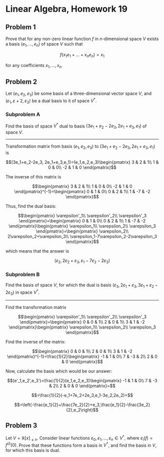 # Linear Algebra, Homework 19

## Problem 1

Prove that for any non-zero linear function $f$ in $n$-dimensional space $V$ exists a basis $(e_1,\dots,e_n)$ of space $V$ such that 

$$f(x_1e_1+\dots+x_ne_n)=x_1$$

for any coefficients $x_1,\dots,x_n$.

## Problem 2

Let $(e_1,e_2,e_3)$ be some basis of a three-dimensional vector space $V$, and $(\varepsilon_1,\varepsilon+2,\varepsilon_3)$ be a dual basis to it of space $V^*$.

### Subproblem A

Find the basis of space $V^*$ dual to basis $(3e_1+e_2-2e_3, 2e_1+e_3,e_1)$ of space $V$.

---

Transformation matrix from basis $(e_1,e_2,e_3)$ to $(3e_1+e_2-2e_3, 2e_1+e_3,e_1)$ is 

$$(3e_1+e_2-2e_3, 2e_1+e_3,e_1)=(e_1,e_2,e_3)\begin{pmatrix}
    3 & 2 & 1\\
    1 & 0 & 0\\
    -2 & 1 & 0
\end{pmatrix}$$

The inverse of this matrix is

$$\begin{pmatrix}
    3 & 2 & 1\\
    1 & 0 & 0\\
    -2 & 1 & 0
\end{pmatrix}^{-1}=\begin{pmatrix}
    0 & 1 & 0\\
    0 & 2 & 1\\
    1 & -7 & -2
\end{pmatrix}$$

Thus, find the dual basis:

$$\begin{pmatrix}
    \varepsilon'_1\\
    \varepsilon'_2\\
    \varepsilon'_3
\end{pmatrix}=\begin{pmatrix}
    0 & 1 & 0\\
    0 & 2 & 1\\
    1 & -7 & -2
\end{pmatrix}\begin{pmatrix}
    \varepsilon_1\\
    \varepsilon_2\\
    \varepsilon_3
\end{pmatrix}=\begin{pmatrix}
    \varepsilon_2\\
    2\varepsilon_2+\varepsilon_3\\
    \varepsilon_1-7\varepsilon_2-2\varepsilon_3
\end{pmatrix}$$

which means that the answer is 

$$(\varepsilon_2,2\varepsilon_2+\varepsilon_3,\varepsilon_1-7\varepsilon_2-2\varepsilon_3)$$

### Subproblem B

Find the basis of space $V$, for which the dual is basis $(\varepsilon_3,2\varepsilon_1+\varepsilon_3,3\varepsilon_1+\varepsilon_2-2\varepsilon_3)$ in space $V^*$.

---

Find the transformation matrix

$$\begin{pmatrix}
    \varepsilon'_1\\
    \varepsilon'_2\\
    \varepsilon'_3
\end{pmatrix}=\begin{pmatrix}
    0 & 0 & 1\\
    2 & 0 & 1\\
    3 & 1 & -2
\end{pmatrix}\begin{pmatrix}
    \varepsilon_1\\
    \varepsilon_2\\
    \varepsilon_3
\end{pmatrix}$$

Find the inverse of the matrix:

$$\begin{pmatrix}
    0 & 0 & 1\\
    2 & 0 & 1\\
    3 & 1 & -2
\end{pmatrix}^{-1}=\frac{1}{2}\begin{pmatrix}
    -1 & 1 & 0\\
    7 & -3 & 2\\
    2 & 0 & 0
\end{pmatrix}$$

Now, calculate the basis which would be our answer:

$$(e'_1,e_2',e_3')=\frac{1}{2}(e_1,e_2,e_3)\begin{pmatrix}
    -1 & 1 & 0\\
    7 & -3 & 2\\
    2 & 0 & 0
\end{pmatrix}=$$

$$=\frac{1}{2}(-e_1+7e_2+2e_3,e_1-3e_2,2e_2)=$$

$$=\left(-\frac{e_1}{2}+\frac{7e_2}{2}+e_3,\frac{e_1}{2}-\frac{3e_2}{2},e_2\right)$$

## Problem 3

Let $V=\mathbb{R}[x]_{\leq n}$. Consider linear functions $\varepsilon_0,\varepsilon_1,\dots,\varepsilon_n\in V^*$, where $\varepsilon_i(f)=f^{(i)}(0)$. Prove that these functions form a basis in $V^*$, and find the basis in $V$, for which this basis is dual.